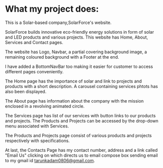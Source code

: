 # What my project does:
This is a Solar-based company,SolarForce's website. 

SolarForce builds innovative eco-friendly energy solutions in form of solar and LED products and various projects. This website has Home, About, Services and Contact pages.

The website has Logo, Navbar, a partial covering background image, a remaining coloured background with a Footer at the end. 

I have added a BottomNavBar too making it easier for customer to access different pages conveniently.

The Home page has the importance of solar and link to projects and products with a short description. A carousel containing services phtots has also been displayed.

The About page has information about the company with the mission enclosed in a revolving animated circle. 

The Services page has list of our services with button links to our products and projects. The Products and Projects can be accessed by the drop-down menu associated with Services.

The Products and Projects page consist of various products and projects respectively with specifications.

At last, the Contacts Page has my contact number, address and a link called "Email Us" clicking on which directs us to email compose box sending email to my gmail id tarunkadam0806@gmail.com.

